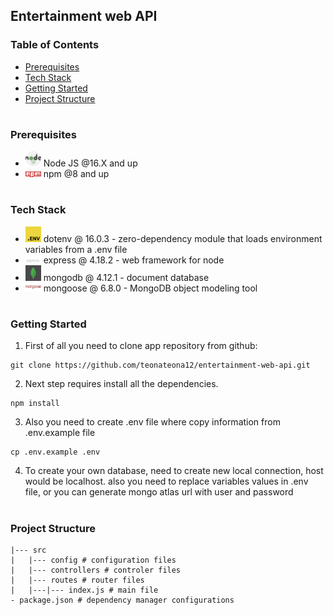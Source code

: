 ## Entertainment web API

### Table of Contents

- [Prerequisites](#Prerequisites)
- [Tech Stack](#Tech-Stack)
- [Getting Started](#Getting-Started)
- [Project Structure](#Project-Structure)

#

### Prerequisites

- <img src="./readme/nodejs.png" width="25" style="top: 8px" /> Node JS @16.X and up
- <img src="./readme/npm.png" width="25" style="top: 8px" /> npm @8 and up

#

### Tech Stack

- <img src="./readme/dotenv.png" width="25" style="top: 8px" /> dotenv @ 16.0.3 - zero-dependency module that loads environment variables from a .env file
- <img src="./readme/express.png" width="25" style="top: 8px" /> express @ 4.18.2 - web framework for node
- <img src="./readme/mongoDB.png" width="25" style="top: 8px" /> mongodb @ 4.12.1 - document database
- <img src="./readme/mongoose.png" width="25" style="top: 8px" /> mongoose @ 6.8.0 - MongoDB object modeling tool

#

### Getting Started

1. First of all you need to clone app repository from github:

```
git clone https://github.com/teonateona12/entertainment-web-api.git
```

2. Next step requires install all the dependencies.

```
npm install
```

3. Also you need to create .env file where copy information from .env.example file

```
cp .env.example .env
```

4. To create your own database, need to create new local connection, host would be localhost.
   also you need to replace variables values in .env file, or you can generate mongo atlas url with user and password

#

### Project Structure

```
|--- src
|   |--- config # configuration files
|   |--- controllers # controler files
|   |--- routes # router files
|   |---|--- index.js # main file
- package.json # dependency manager configurations
```
